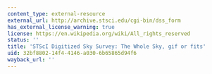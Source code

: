 ```yaml
---
content_type: external-resource
external_url: http://archive.stsci.edu/cgi-bin/dss_form
has_external_license_warning: true
license: https://en.wikipedia.org/wiki/All_rights_reserved
status: ''
title: 'STScI Digitized Sky Survey: The Whole Sky, gif or fits'
uid: 32bf8802-14f4-4146-a030-6b65865d94f6
wayback_url: ''
---
```

